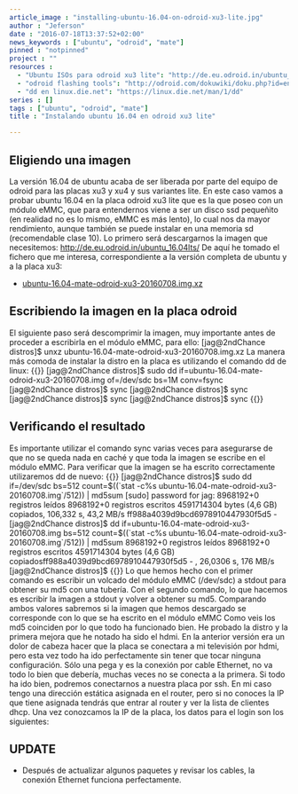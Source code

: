 ```yaml
---
article_image : "installing-ubuntu-16.04-on-odroid-xu3-lite.jpg"
author : "Jeferson"
date : "2016-07-18T13:37:52+02:00"
news_keywords : ["ubuntu", "odroid", "mate"]
pinned : "notpinned"
project : ""
resources :
  - "Ubuntu ISOs para odroid xu3 lite": "http://de.eu.odroid.in/ubuntu_16.04lts/"
  - "odroid flashing tools": "http://odroid.com/dokuwiki/doku.php?id=en:odroid_flashing_tools"
  - "dd en linux.die.net": "https://linux.die.net/man/1/dd"
series : []
tags : ["ubuntu", "odroid", "mate"]
title : "Instalando ubuntu 16.04 en odroid xu3 lite"

---
```


## Eligiendo una imagen
La versión 16.04 de ubuntu acaba de ser liberada por parte del equipo de odroid para las placas xu3 y xu4 y sus variantes lite. En este caso vamos a probar ubuntu 16.04 en la placa odroid xu3 lite que es la que poseo con un módulo eMMC, que para entendernos viene a ser un disco ssd pequeñito (en realidad no es lo mismo, eMMC es más lento), lo cual nos da mayor rendimiento, aunque también se puede instalar en una memoria sd (recomendable clase 10). Lo primero será descargarnos la imagen que necesitemos:
http://de.eu.odroid.in/ubuntu_16.04lts/
De aquí he tomado el fichero que me interesa, correspondiente a la versión completa de ubuntu y a la placa xu3:

* [ubuntu-16.04-mate-odroid-xu3-20160708.img.xz](http://de.eu.odroid.in/ubuntu_16.04lts/ubuntu-16.04-mate-odroid-xu3-20160708.img.xz)

<!--more-->

## Escribiendo la imagen en la placa odroid
El siguiente paso será descomprimir la imagen, muy importante antes de proceder a escribirla en el módulo eMMC, para ello:
[jag@2ndChance distros]$ unxz ubuntu-16.04-mate-odroid-xu3-20160708.img.xz
La manera más comoda de instalar la distro en la placa es utilizando el comando dd de linux:
{{<highlight sh>}}
[jag@2ndChance distros]$ sudo dd if=ubuntu-16.04-mate-odroid-xu3-20160708.img of=/dev/sdc bs=1M conv=fsync
[jag@2ndChance distros]$ sync
[jag@2ndChance distros]$ sync
[jag@2ndChance distros]$ sync
[jag@2ndChance distros]$ sync
{{</highlight>}}
## Verificando el resultado
Es importante utilizar el comando sync varias veces para asegurarse de que no se queda nada en caché y que toda la imagen se escribe en el módulo eMMC.
Para verificar que la imagen se ha escrito correctamente utilizaremos dd de nuevo:
{{<highlight sh>}}
[jag@2ndChance distros]$ sudo dd if=/dev/sdc bs=512 count=$((`stat -c%s ubuntu-16.04-mate-odroid-xu3-20160708.img`/512)) | md5sum
[sudo] password for jag:
8968192+0 registros leídos
8968192+0 registros escritos
4591714304 bytes (4,6 GB) copiados, 106,332 s, 43,2 MB/s
ff988a4039d9bcd6978910447930f5d5 -
[jag@2ndChance distros]$ dd if=ubuntu-16.04-mate-odroid-xu3-20160708.img bs=512 count=$((`stat -c%s ubuntu-16.04-mate-odroid-xu3-20160708.img`/512)) | md5sum
8968192+0 registros leídos
8968192+0 registros escritos
4591714304 bytes (4,6 GB) copiadosff988a4039d9bcd6978910447930f5d5 -
, 26,0306 s, 176 MB/s
[jag@2ndChance distros]$
{{</highlight>}}
Lo que hemos hecho con el primer comando es escribir un volcado del módulo eMMC (/dev/sdc) a stdout para obtener su md5 con una tubería. Con el segundo comando, lo que hacemos es escribir la imagen a stdout y volver a obtener su md5. Comparando ambos valores sabremos si la imagen que hemos descargado se corresponde con lo que se ha escrito en el módulo eMMC
Como veis los md5 coinciden por lo que todo ha funcionado bien. He probado la distro y la primera mejora que he notado ha sido el hdmi. En la anterior versión era un dolor de cabeza hacer que la placa se conectara a mi televisión por hdmi, pero esta vez todo ha ido perfectamente sin tener que tocar ninguna configuración. Sólo una pega y es la conexión por cable Ethernet, no va todo lo bien que debería, muchas veces no se conecta a la primera.
Si todo ha ido bien, podremos conectarnos a nuestra placa por ssh. En mi caso tengo una dirección estática asignada en el router, pero si no conoces la IP que tiene asignada tendrás que entrar al router y ver la lista de clientes dhcp. Una vez conozcamos la IP de la placa, los datos para el login son los siguientes:

## UPDATE

* Después de actualizar algunos paquetes y revisar los cables, la conexión Ethernet funciona perfectamente.
